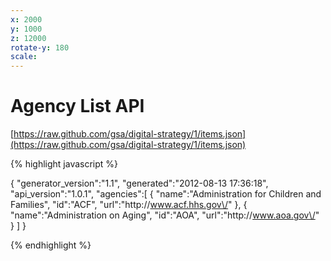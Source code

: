 ```yaml
---
x: 2000
y: 1000
z: 12000
rotate-y: 180
scale:
---
```


# Agency List API

[https://raw.github.com/gsa/digital-strategy/1/items.json](https://raw.github.com/gsa/digital-strategy/1/items.json)

{% highlight javascript %}

{
   "generator_version":"1.1",
   "generated":"2012-08-13 17:36:18",
   "api_version":"1.0.1",
   "agencies":[
      {
         "name":"Administration for Children and Families",
         "id":"ACF",
         "url":"http:\/\/www.acf.hhs.gov\/"
      },
      {
         "name":"Administration on Aging",
         "id":"AOA",
         "url":"http:\/\/www.aoa.gov\/"
      }
   ]
}

{% endhighlight %}
